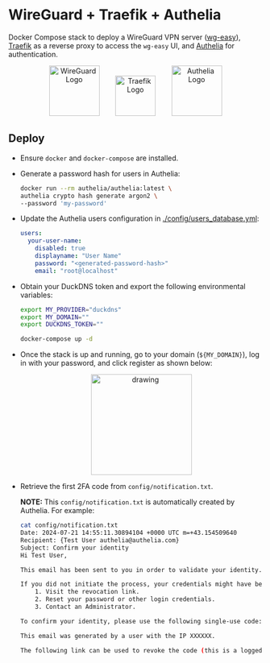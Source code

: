 # WireGuard + Traefik + Authelia

Docker Compose stack to deploy a WireGuard VPN server ([wg-easy](https://github.com/wg-easy/wg-easy)), [Traefik](https://github.com/traefik/traefik) as a reverse proxy to access the `wg-easy` UI, and [Authelia](https://github.com/authelia/authelia) for authentication.

<p align="center">
    <img src="https://i.ibb.co/xjsHPnb/wireguard-logo-icon-168760.png" alt="WireGuard Logo" width="100"/>&nbsp;&nbsp;&nbsp;&nbsp;&nbsp;&nbsp;&nbsp;
    <img src="https://i.ibb.co/nRDG8QV/1200px-Traefik-logo.png" alt="Traefik Logo" width="80"/>&nbsp;&nbsp;&nbsp;&nbsp;&nbsp;&nbsp;&nbsp;
    <img src="https://i.ibb.co/GTQBtqM/logo-cropped.png" alt="Authelia Logo" width="100"/>
</p>

## Deploy

- Ensure `docker` and `docker-compose` are installed.
- Generate a password hash for users in Authelia:
    ```bash
    docker run --rm authelia/authelia:latest \
    authelia crypto hash generate argon2 \
    --password 'my-password'
    ```
- Update the Authelia users configuration in [./config/users_database.yml](./config/users_database.yml):
    ```yaml
    users:
      your-user-name:
        disabled: true
        displayname: "User Name"
        password: "<generated-password-hash>"
        email: "root@localhost"
    ```
- Obtain your DuckDNS token and export the following environmental variables:
    ```bash
    export MY_PROVIDER="duckdns"
    export MY_DOMAIN=""
    export DUCKDNS_TOKEN=""

    docker-compose up -d
    ```
- Once the stack is up and running, go to your domain (`${MY_DOMAIN}`), log in with your password, and click register as shown below:
    <p align="center">
    <img src="https://i.ibb.co/P4SMnb9/Screenshot-2024-07-21-at-17-00-46.png" alt="drawing" width="200"/>
    </p>

- Retrieve the first 2FA code from `config/notification.txt`.

  **NOTE:** This `config/notification.txt` is automatically created by Authelia. For example:
    ```bash
    cat config/notification.txt
    Date: 2024-07-21 14:55:11.30894104 +0000 UTC m=+43.154509640
    Recipient: {Test User authelia@authelia.com}
    Subject: Confirm your identity
    Hi Test User,

    This email has been sent to you in order to validate your identity. Purpose: Confirm your identity.

    If you did not initiate the process, your credentials might have been compromised and you should:
        1. Visit the revocation link.
        2. Reset your password or other login credentials.
        3. Contact an Administrator.

    To confirm your identity, please use the following single-use code: TXQAT55T

    This email was generated by a user with the IP XXXXXX.

    The following link can be used to revoke the code (this is a logged event): XXXX
    ```
